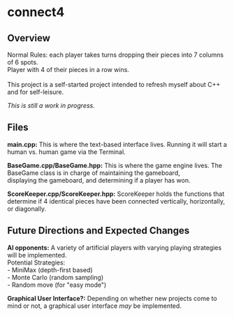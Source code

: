 # connect4

## Overview
Normal Rules: each player takes turns dropping their pieces into 7 columns of 6 spots.<br/>
Player with 4 of their pieces in a row wins.<br/>
<br/>
This project is a self-started project intended to refresh myself about C++ and for self-leisure.<br/>

*This is still a work in progress.*

## Files

**main.cpp:** 
This is where the text-based interface lives. Running it will start a human vs. human game via the Terminal.<br/>

**BaseGame.cpp/BaseGame.hpp:**
This is where the game engine lives. The BaseGame class is in charge of maintaining the gameboard,<br/>
displaying the gameboard, and determining if a player has won.

**ScoreKeeper.cpp/ScoreKeeper.hpp:**
ScoreKeeper holds the functions that determine if 4 identical pieces have been connected vertically, horizontally,<br/>
or diagonally.


## Future Directions and Expected Changes

**AI opponents:**
A variety of artificial players with varying playing strategies will be implemented.<br/>
Potential Strategies:<br/> - MiniMax (depth-first based)<br/> - Monte Carlo (random sampling)<br/> - Random move (for "easy mode")<br/>

**Graphical User Interface?:**
Depending on whether new projects come to mind or not, a graphical user interface *may* be implemented.
